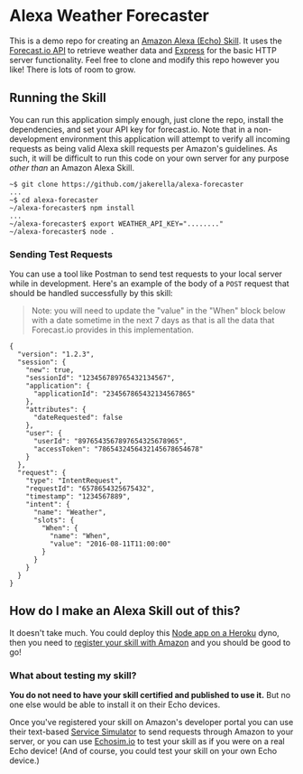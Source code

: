 # Alexa Weather Forecaster

This is a demo repo for creating an [Amazon Alexa (Echo) Skill](https://developer.amazon.com/public/solutions/alexa/alexa-skills-kit). It uses the [Forecast.io API](https://developer.forecast.io/) to retrieve weather data and [Express](http://expressjs.com/) for the basic HTTP server functionality. Feel free to clone and modify this repo however you like! There is lots of room to grow.

## Running the Skill

You can run this application simply enough, just clone the repo, install the dependencies, and set your API key for forecast.io. Note that in a non-development environment this application will attempt to verify all incoming requests as being valid Alexa skill requests per Amazon's guidelines. As such, it will be difficult to run this code on your own server for any purpose _other than_ an Amazon Alexa Skill.

```
~$ git clone https://github.com/jakerella/alexa-forecaster
...
~$ cd alexa-forecaster
~/alexa-forecaster$ npm install
...
~/alexa-forecaster$ export WEATHER_API_KEY="........"
~/alexa-forecaster$ node .
```

### Sending Test Requests

You can use a tool like Postman to send test requests to your local server while in development. Here's an example of the body of a `POST` request that should be handled successfully by this skill:

> Note: you will need to update the "value" in the "When" block below with a date sometime in the next 7 days as that is all the data that Forecast.io provides in this implementation.

```
{
  "version": "1.2.3",
  "session": {
    "new": true,
    "sessionId": "123456789765432134567",
    "application": {
      "applicationId": "234567865432134567865"
    },
    "attributes": {
      "dateRequested": false
    },
    "user": {
      "userId": "8976543567897654325678965",
      "accessToken": "7865432456432145678654678"
    }
  },
  "request": {
    "type": "IntentRequest",
    "requestId": "6578654325675432",
    "timestamp": "1234567889",
    "intent": {
      "name": "Weather",
      "slots": {
        "When": {
          "name": "When",
          "value": "2016-08-11T11:00:00"
        }
      }
    }
  }
}
```

## How do I make an Alexa Skill out of this?

It doesn't take much. You could deploy this [Node app on a Heroku](https://devcenter.heroku.com/articles/getting-started-with-nodejs#introduction) dyno, then you need to [register your skill with Amazon](https://developer.amazon.com/public/solutions/alexa/alexa-skills-kit/overviews/steps-to-build-a-custom-skill#step-2-set-up-the-skill) and you should be good to go!

### What about testing my skill?

**You do not need to have your skill certified and published to use it.** But no one else would be able to install it on their Echo devices.

Once you've registered your skill on Amazon's developer portal you can use their text-based [Service Simulator](https://developer.amazon.com/public/solutions/alexa/alexa-skills-kit/docs/testing-an-alexa-skill#h2_servicesim) to send requests through Amazon to your server, or you can use [Echosim.io](echosim.io) to test your skill as if you were on a real Echo device! (And of course, you could test your skill on your own Echo device.)
